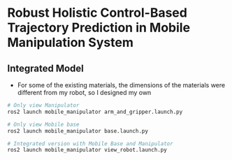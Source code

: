 # Robust Holistic Control-Based Trajectory Prediction in Mobile Manipulation System

## Integrated Model
- For some of the existing materials, the dimensions of the materials were different from my robot, so I designed my own

```bash
# Only view Manipulator
ros2 launch mobile_manipulator arm_and_gripper.launch.py

# Only view Mobile base
ros2 launch mobile_manipulator base.launch.py

# Integrated version with Mobile Base and Manipulator
ros2 launch mobile_manipulator view_robot.launch.py
```